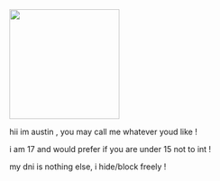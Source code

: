 <img width="195" height="195" src="https://images-ext-1.discordapp.net/external/cF7f9TksGN8A6arAvGiqpxtVe506g4HvUMfF_2Zg9II/https/media.tenor.com/AukleefnA5sAAAAi/austin-wii-deleted-you.gif?width=900&height=300">


hii im austin , you may call me whatever youd like !


i am 17 and would prefer if you are under 15 not to int !


my dni is nothing else, i hide/block freely !



<!---
ccallme/ccallme is a ✨ special ✨ repository because its `README.md` (this file) appears on your GitHub profile.
You can click the Preview link to take a look at your changes.
--->
